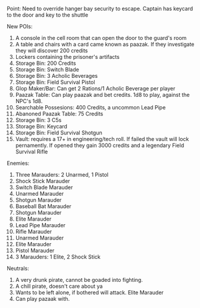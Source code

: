 Point: Need to override hanger bay security to escape. Captain has keycard to the door and key to the shuttle

New POIs:
1. A console in the cell room that can open the door to the guard's room
2. A table and chairs with a card came known as paazak. If they investigate they will discover 200 credits
3. Lockers containing the prisoner's artifacts
4. Storage Bin: 200 Credits
5. Storage Bin: Switch Blade
6. Storage Bin: 3 Acholic Beverages
7. Storage Bin: Field Survival Pistol
8. Glop Maker/Bar: Can get 2 Rations/1 Acholic Beverage per player
9. Paazak Table: Can play paazak and bet credits. 1d8 to play, against the NPC's 1d8.
10. Searchable Possesions: 400 Credits, a uncommon Lead Pipe
11. Abanoned Paazak Table: 75 Credits
12. Storage Bin: 3 C5s
13. Storage Bin: Keycard
14. Storage Bin: Field Survival Shotgun
15. Vault: requires a 17+ in engineering/tech roll. If failed the vault will lock pernamently. If opened they gain 3000 credits and a legendary Field Survival Rifle

Enemies:
1. Three Marauders: 2 Unarmed, 1 Pistol
2. Shock Stick Marauder
3. Switch Blade Marauder
4. Unarmed Marauder
5. Shotgun Marauder
6. Baseball Bat Marauder
7. Shotgun Marauder
8. Elite Marauder
9. Lead Pipe Marauder
10. Rifle Marauder
11. Unarmed Marauder
12. Elite Marauder
13. Pistol Marauder
14. 3 Marauders: 1 Elite, 2 Shock Stick

Neutrals:
1. A very drunk pirate, cannot be goaded into fighting.
2. A chill pirate, doesn't care about ya
3. Wants to be left alone, if bothered will attack. Elite Marauder
4. Can play pazaak with.